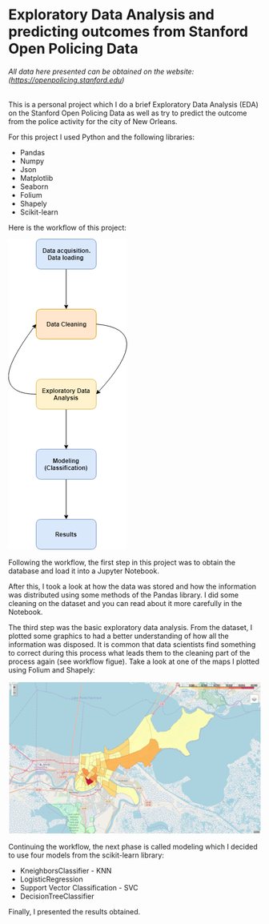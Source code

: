 Exploratory Data Analysis and predicting outcomes from Stanford Open Policing Data
===============
###### _All data here presented can be obtained on the website:_ (https://openpolicing.stanford.edu)

This is a personal project which I do a brief Exploratory Data Analysis (EDA) on the Stanford Open Policing Data as well as try to predict the outcome from the police activity for the city of New Orleans.

For this project I used Python and the following libraries:
- Pandas
- Numpy
- Json
- Matplotlib
- Seaborn
- Folium
- Shapely
- Scikit-learn

Here is the workflow of this project: 

![Work Flow](workflow.png)

Following the workflow, the first step in this project was to obtain the database and load it into a Jupyter Notebook. 

After this, I took a look at how the data was stored and how the information was distributed using some methods of the Pandas library. I did some cleaning on the dataset and you can read about it more carefully in the Notebook. 

The third step was the basic exploratory data analysis. From the dataset, I plotted some graphics to had a better understanding of how all the information was disposed. It is common that data scientists find something to correct during this process what leads them to the cleaning part of the process again (see workflow figue). Take a look at one of the maps I plotted using Folium and Shapely:

![Choropleth map of New Orleans](NewOrleansCity.png)

Continuing the workflow, the next phase is called modeling which I decided to use four models from the scikit-learn library: 
- KneighborsClassifier - KNN
- LogisticRegression
- Support Vector Classification - SVC
- DecisionTreeClassifier

Finally, I presented the results obtained.
